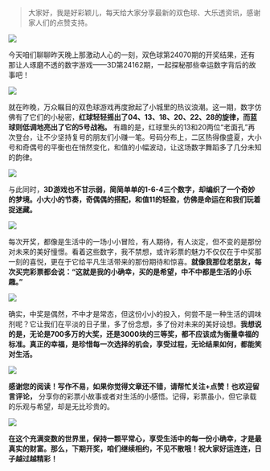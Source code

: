 > 大家好，我是好彩颖儿，每天给大家分享最新的双色球、大乐透资讯，感谢家人们的点赞支持。


![](https://cdn.jsdelivr.net/gh/wangwenjie1314/PicCDN/2024-6-21/1718936115243-image.png)


今天咱们聊聊昨天晚上那激动人心的一刻，双色球第24070期的开奖结果，还有那让人琢磨不透的数字游戏——3D第24162期，一起探秘那些幸运数字背后的故事吧！


![](https://cdn.jsdelivr.net/gh/wangwenjie1314/PicCDN/2024-6-21/1718936137985-image.png)


就在昨晚，万众瞩目的双色球游戏再度掀起了小城里的热议浪潮。这一期，数字仿佛有了它们的小秘密，**红球轻轻摇出了04、13、18、20、22、28的旋律，而蓝球则低调地亮出了它的5号战袍。** 有趣的是，红球里头的13和20两位“老面孔”再次登台，让不少坚持复号的朋友们小赚一笔。号码分布上，二区热得像盛夏，大小号和奇偶号的平衡也在悄然变化，和值的小幅波动，让这场数字舞蹈多了几分未知的韵律。


![](https://cdn.jsdelivr.net/gh/wangwenjie1314/PicCDN/2024-6-21/1718936159142-image.png)


与此同时，**3D游戏也不甘示弱，简简单单的1-6-4三个数字，却编织了一个奇妙的梦境。小大小的节奏，奇偶偶的搭配，和值11的轻盈，仿佛是命运在和我们玩着捉迷藏。**


![](https://cdn.jsdelivr.net/gh/wangwenjie1314/PicCDN/2024-6-21/1718936167406-image.png)


每次开奖，都像是生活中的一场小小冒险，有人期待，有人淡定，但不变的是那份对未来的美好憧憬。看着这些数字，我不禁想，或许彩票的魅力不仅仅在于中奖那一刻的喜悦，更在于它给平凡生活带来的那份期待和惊喜。**就像我那位老朋友，每次买完彩票都会说：“这就是我的小确幸，买的是希望，中不中都是生活的小乐趣。”**


![](https://cdn.jsdelivr.net/gh/wangwenjie1314/PicCDN/2024-6-21/1718936184637-image.png)


确实，中奖是偶然，不中才是常态，但这份小小的投入，何尝不是一种生活的调味剂呢？它让我们在平淡的日子里，多了份念想，多了份对未来的美好设想。**我想说的是，无论是700多万的大奖，还是3000块的三等奖，都不应该成为衡量幸福的标准。真正的幸福，是珍惜每一次选择的机会，享受过程，无论结果如何，都能笑对生活。**


![](https://cdn.jsdelivr.net/gh/wangwenjie1314/PicCDN/2024-6-21/1718936272101-image.png)

**感谢您的阅读！写作不易，如果你觉得文章还不错，请帮忙关注+点赞！也欢迎留言评论，** 分享你的彩票小故事或者对生活的小感悟。记得，彩票虽小，但它承载的乐观与希望，却是无比珍贵的。

![](https://cdn.jsdelivr.net/gh/wangwenjie1314/PicCDN/2024-6-21/1718936308816-image.png)


**在这个充满变数的世界里，保持一颗平常心，享受生活中的每一份小确幸，才是最真实的财富。那么，下期开奖，咱们继续相约，不见不散哦！祝大家好运连连，日子越过越精彩！**